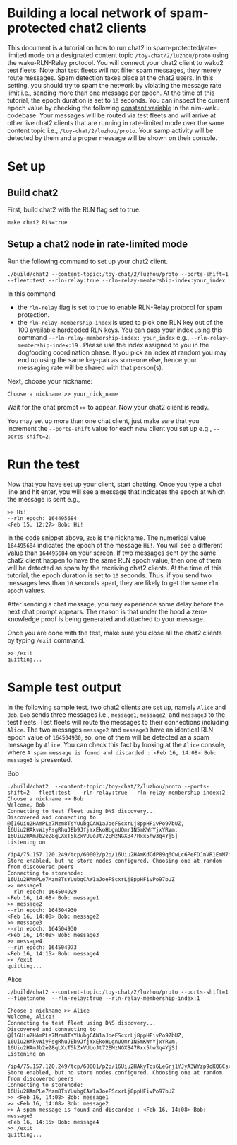 # Building a local network of spam-protected chat2 clients 

This document is a tutorial on how to run chat2 in spam-protected/rate-limited mode on a designated content topic  `/toy-chat/2/luzhou/proto` using the waku-RLN-Relay protocol.
You will connect your chat2 client to waku2 test fleets.
Note that test fleets will not filter spam messages, they merely route messages.
Spam detection takes place at the chat2 users.
In this setting, you should try to spam the network by violating the message rate limit i.e.,
sending more than one message per epoch. 
At the time of this tutorial, the epoch duration is set to `10` seconds.
You can inspect the current epoch value by checking the following [constant variable](https://github.com/status-im/nim-waku/blob/21cac6d491a6d995a7a8ba84c85fecc7817b3d8b/waku/v2/protocol/waku_rln_relay/waku_rln_relay_types.nim#L119) in the nim-waku codebase.
Your messages will be routed via test fleets and will arrive at other live chat2 clients that are running in rate-limited mode over the same content topic i.e., `/toy-chat/2/luzhou/proto`.
Your samp activity will be detected by them and a proper message will be shown on their console.  

# Set up
## Build chat2
First, build chat2 with the RLN flag set to true.

```
make chat2 RLN=true
```

## Setup a chat2 node in rate-limited mode
Run the following command to set up your chat2 client. 

```
./build/chat2 --content-topic:/toy-chat/2/luzhou/proto --ports-shift=1 --fleet:test --rln-relay:true --rln-relay-membership-index:your_index

```
In this command
- the `rln-relay` flag is set to true to enable RLN-Relay protocol for spam protection.
- the `rln-relay-membership-index` is used to pick one RLN key out of the 100 available hardcoded RLN keys. 
You can pass your index using this command `--rln-relay-membership-index: your_index` e.g., `--rln-relay-membership-index:19` .
Please use the index assigned to you in the dogfooding coordination phase.
If you pick an index at random you may end up using the same key-pair as someone else, hence your messaging rate will be shared with that person(s).


Next, choose your nickname:
```
Choose a nickname >> your_nick_name
```
Wait for the chat prompt `>>` to appear.
Now your chat2 client is ready.

You may set up more than one chat client,
just make sure that you increment the `--ports-shift` value for each new client you set up e.g., `--ports-shift=2`.

# Run the test
Now that you have set up your client, start chatting.
Once you type a chat line and hit enter, you will see a message that indicates the epoch at which the message is sent e.g.,
```
>> Hi!
--rln epoch: 164495684
<Feb 15, 12:27> Bob: Hi!
```
In the code snippet above, `Bob` is the nickname.
The numerical value `164495684` indicates the epoch of the message `Hi!`.
You will see a different value than `164495684` on your screen. 
If two messages sent by the same chat2 client happen to have the same RLN epoch value, then one of them will be detected as spam by the receiving chat2 clients.
At the time of this tutorial, the epoch duration is set to `10` seconds.
Thus, if you send two messages less than `10` seconds apart, they are likely to get the same `rln epoch` values.

After sending a chat message, you may experience some delay before the next chat prompt appears. 
The reason is that under the hood a zero-knowledge proof is being generated and attached to your message.

Once you are done with the test, make sure you close all the chat2 clients by typing `/exit` command.
```
>> /exit
quitting...
```

# Sample test output

In the following sample test, two chat2 clients are set up, namely `Alice` and `Bob`.
`Bob` sends three messages i.e., `message1`, `message2`, and `message3` to the test fleets. 
Test fleets will route the messages to their connections including `Alice`.
The two messages `message2` and `message3` have an identical RLN epoch value of `164504930`, so, one of them will be detected as a spam message by `Alice`. 
You can check this fact by looking at the `Alice` console, where `A spam message is found and discarded : <Feb 16, 14:08> Bob: message3` is presented. 


Bob
```
./build/chat2  --content-topic:/toy-chat/2/luzhou/proto --ports-shift=2 --fleet:test  --rln-relay:true --rln-relay-membership-index:2
Choose a nickname >> Bob
Welcome, Bob!
Connecting to test fleet using DNS discovery...
Discovered and connecting to @[16Uiu2HAmPLe7Mzm8TsYUubgCAW1aJoeFScxrLj8ppHFivPo97bUZ, 16Uiu2HAkvWiyFsgRhuJEb9JfjYxEkoHLgnUQmr1N5mKWnYjxYRVm, 16Uiu2HAmJb2e28qLXxT5kZxVUUoJt72EMzNGXB47Rxx5hw3q4YjS]
Listening on
 /ip4/75.157.120.249/tcp/60002/p2p/16Uiu2HAmKdCdP89q6CwLc6PeFDJnVR1EmM7fTgtphHiacSNBnuAz
Store enabled, but no store nodes configured. Choosing one at random from discovered peers
Connecting to storenode: 16Uiu2HAmPLe7Mzm8TsYUubgCAW1aJoeFScxrLj8ppHFivPo97bUZ
>> message1
--rln epoch: 164504929
<Feb 16, 14:08> Bob: message1
>> message2
--rln epoch: 164504930
<Feb 16, 14:08> Bob: message2
>> message3
--rln epoch: 164504930
<Feb 16, 14:08> Bob: message3
>> message4
--rln epoch: 164504973
<Feb 16, 14:15> Bob: message4
>> /exit
quitting...
```


Alice
```
./build/chat2 --content-topic:/toy-chat/2/luzhou/proto --ports-shift=1 --fleet:none  --rln-relay:true --rln-relay-membership-index:1

Choose a nickname >> Alice
Welcome, Alice!
Connecting to test fleet using DNS discovery...
Discovered and connecting to @[16Uiu2HAmPLe7Mzm8TsYUubgCAW1aJoeFScxrLj8ppHFivPo97bUZ, 16Uiu2HAkvWiyFsgRhuJEb9JfjYxEkoHLgnUQmr1N5mKWnYjxYRVm, 16Uiu2HAmJb2e28qLXxT5kZxVUUoJt72EMzNGXB47Rxx5hw3q4YjS]
Listening on
 /ip4/75.157.120.249/tcp/60001/p2p/16Uiu2HAkyTos6LeGrj1YJyA3WYzp9qKQGCsxbtvyoBRHSu9PCrQZ
Store enabled, but no store nodes configured. Choosing one at random from discovered peers
Connecting to storenode: 16Uiu2HAmPLe7Mzm8TsYUubgCAW1aJoeFScxrLj8ppHFivPo97bUZ
>> <Feb 16, 14:08> Bob: message1
>> <Feb 16, 14:08> Bob: message2
>> A spam message is found and discarded : <Feb 16, 14:08> Bob: message3
<Feb 16, 14:15> Bob: message4
>> /exit
quitting...
```